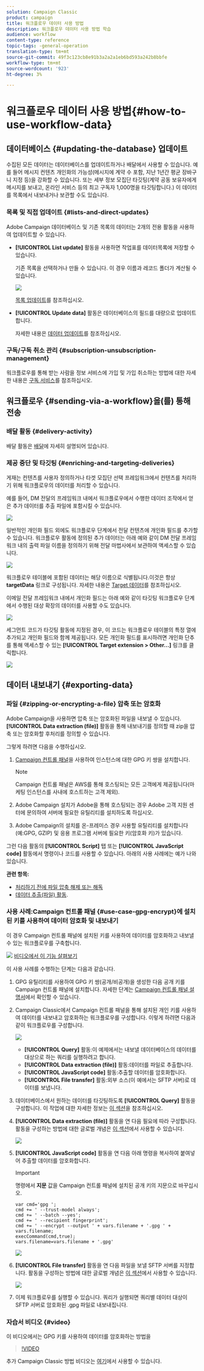 ```yaml
---
solution: Campaign Classic
product: campaign
title: 워크플로우 데이터 사용 방법
description: 워크플로우 데이터 사용 방법 학습
audience: workflow
content-type: reference
topic-tags: -general-operation
translation-type: tm+mt
source-git-commit: 49f3c123cb8e91b3a2a2a1eb6bd593a242b8bbfe
workflow-type: tm+mt
source-wordcount: '923'
ht-degree: 3%

---
```



# 워크플로우 데이터 사용 방법{#how-to-use-workflow-data}

## 데이터베이스 {#updating-the-database} 업데이트

수집된 모든 데이터는 데이터베이스를 업데이트하거나 배달에서 사용할 수 있습니다. 예를 들어 메시지 컨텐츠 개인화의 가능성(메시지에 계약 수 포함, 지난 1년간 평균 장바구니 지정 등)을 강화할 수 있습니다. 또는 세부 정보 모집단 타깃팅(계약 공동 보유자에게 메시지를 보내고, 온라인 서비스 등의 최고 구독자 1,000명을 타깃팅합니다.) 이 데이터를 목록에서 내보내거나 보관할 수도 있습니다.

### 목록 및 직접 업데이트 {#lists-and-direct-updates}

Adobe Campaign 데이터베이스 및 기존 목록의 데이터는 2개의 전용 활동을 사용하여 업데이트할 수 있습니다.

* **[!UICONTROL List update]** 활동을 사용하면 작업표를 데이터목록에 저장할 수 있습니다.

   기존 목록을 선택하거나 만들 수 있습니다. 이 경우 이름과 레코드 폴더가 계산될 수 있습니다.

   ![](assets/s_user_create_list.png)

   [목록 업데이트](../../workflow/using/list-update.md)를 참조하십시오.

* **[!UICONTROL Update data]** 활동은 데이터베이스의 필드를 대량으로 업데이트합니다.

   자세한 내용은 [데이터 업데이트](../../workflow/using/update-data.md)를 참조하십시오.

### 구독/구독 취소 관리 {#subscription-unsubscription-management}

워크플로우를 통해 받는 사람을 정보 서비스에 가입 및 가입 취소하는 방법에 대한 자세한 내용은 [구독 서비스](../../workflow/using/subscription-services.md)를 참조하십시오.

## 워크플로우 {#sending-via-a-workflow}을(를) 통해 전송

### 배달 활동 {#delivery-activity}

배달 활동은 [배달](../../workflow/using/delivery.md)에 자세히 설명되어 있습니다.

### 제공 중단 및 타깃팅 {#enriching-and-targeting-deliveries}

게재는 컨텐츠를 사용자 정의하거나 타겟 모집단 선택 프레임워크에서 컨텐츠를 처리하기 위해 워크플로우의 데이터를 처리할 수 있습니다.

예를 들어, DM 전달의 프레임워크 내에서 워크플로우에서 수행한 데이터 조작에서 얻은 추가 데이터를 추출 파일에 포함시킬 수 있습니다.

![](assets/s_advuser_add_data_postal_mail.png)

일반적인 개인화 필드 외에도 워크플로우 단계에서 전달 컨텐츠에 개인화 필드를 추가할 수 있습니다. 워크플로우 활동에 정의된 추가 데이터는 아래 예와 같이 DM 전달 프레임워크 내의 출력 파일 이름을 정의하기 위해 전달 마법사에서 보관하여 액세스할 수 있습니다.

![](assets/s_advuser_using_additional_data.png)

워크플로우 테이블에 포함된 데이터는 해당 이름으로 식별됩니다.이것은 항상 **targetData** 링크로 구성됩니다. 자세한 내용은 [Target 데이터](../../workflow/using/data-life-cycle.md#target-data)를 참조하십시오.

이메일 전달 프레임워크 내에서 개인화 필드는 아래 예와 같이 타깃팅 워크플로우 단계에서 수행된 대상 확장의 데이터를 사용할 수도 있습니다.

![](assets/s_advuser_add_data_email.png)

세그먼트 코드가 타깃팅 활동에 지정된 경우, 이 코드는 워크플로우 테이블의 특정 열에 추가되고 개인화 필드와 함께 제공됩니다. 모든 개인화 필드를 표시하려면 개인화 단추를 통해 액세스할 수 있는 **[!UICONTROL Target extension > Other...]** 링크를 클릭합니다.

![](assets/s_advuser_segment_code_select.png)

## 데이터 내보내기 {#exporting-data}

### 파일 {#zipping-or-encrypting-a-file} 압축 또는 암호화

Adobe Campaign을 사용하면 압축 또는 암호화된 파일을 내보낼 수 있습니다. **[!UICONTROL Data extraction (file)]** 활동을 통해 내보내기를 정의할 때 zip을 압축 또는 암호화할 후처리를 정의할 수 있습니다.

그렇게 하려면 다음을 수행하십시오.

1. [Campaign 컨트롤 패널](https://docs.adobe.com/content/help/en/control-panel/using/instances-settings/gpg-keys-management.html#encrypting-data)을 사용하여 인스턴스에 대한 GPG 키 쌍을 설치합니다.

   >[!NOTE]
   >
   >Campaign 컨트롤 패널은 AWS를 통해 호스팅되는 모든 고객에게 제공됩니다(마케팅 인스턴스를 사내에 호스트하는 고객 제외).

1. Adobe Campaign 설치가 Adobe을 통해 호스팅되는 경우 Adobe 고객 지원 센터에 문의하여 서버에 필요한 유틸리티를 설치하도록 하십시오.
1. Adobe Campaign의 설치를 온-프레미스 경우 사용할 유틸리티를 설치합니다(예:GPG, GZIP) 및 응용 프로그램 서버에 필요한 키(암호화 키)가 있습니다.

그런 다음 활동의 **[!UICONTROL Script]** 탭 또는 **[!UICONTROL JavaScript code]** 활동에서 명령이나 코드를 사용할 수 있습니다. 아래의 사용 사례에는 예가 나와 있습니다.

**관련 항목:**

* [처리하기 전에 파일 압축 해제 또는 해독](../../workflow/using/importing-data.md#unzipping-or-decrypting-a-file-before-processing)
* [데이터 추출(파일) 활동](../../workflow/using/extraction--file-.md).

### 사용 사례:Campaign 컨트롤 패널 {#use-case-gpg-encrypt}에 설치된 키를 사용하여 데이터 암호화 및 내보내기

이 경우 Campaign 컨트롤 패널에 설치된 키를 사용하여 데이터를 암호화하고 내보낼 수 있는 워크플로우를 구축합니다.

![](assets/do-not-localize/how-to-video.png) [비디오에서 이 기능 살펴보기](#video)

이 사용 사례를 수행하는 단계는 다음과 같습니다.

1. GPG 유틸리티를 사용하여 GPG 키 쌍(공개/비공개)을 생성한 다음 공개 키를 Campaign 컨트롤 패널에 설치합니다. 자세한 단계는 [Campaign 컨트롤 패널 설명서](https://docs.adobe.com/content/help/en/control-panel/using/instances-settings/gpg-keys-management.html#encrypting-data)에서 확인할 수 있습니다.

1. Campaign Classic에서 Campaign 컨트롤 패널을 통해 설치된 개인 키를 사용하여 데이터를 내보내고 암호화하는 워크플로우를 구성합니다. 이렇게 하려면 다음과 같이 워크플로우를 구성합니다.

   ![](assets/gpg-workflow-encrypt.png)

   * **[!UICONTROL Query]** 활동:이 예제에서는 내보낼 데이터베이스의 데이터를 대상으로 하는 쿼리를 실행하려고 합니다.
   * **[!UICONTROL Data extraction (file)]** 활동:데이터를 파일로 추출합니다.
   * **[!UICONTROL JavaScript code]** 활동:추출할 데이터를 암호화합니다.
   * **[!UICONTROL File transfer]** 활동:외부 소스(이 예에서는 SFTP 서버)로 데이터를 보냅니다.

1. 데이터베이스에서 원하는 데이터를 타깃팅하도록 **[!UICONTROL Query]** 활동을 구성합니다. 이 작업에 대한 자세한 정보는 [이 섹션](../../workflow/using/query.md)을 참조하십시오.

1. **[!UICONTROL Data extraction (file)]** 활동을 연 다음 필요에 따라 구성합니다. 활동을 구성하는 방법에 대한 글로벌 개념은 [이 섹션](../../workflow/using/extraction--file-.md)에서 사용할 수 있습니다.

   ![](assets/gpg-data-extraction.png)

1. **[!UICONTROL JavaScript code]** 활동을 연 다음 아래 명령을 복사하여 붙여넣어 추출할 데이터를 암호화합니다.

   >[!IMPORTANT]
   >
   >명령에서 **지문** 값을 Campaign 컨트롤 패널에 설치된 공개 키의 지문으로 바꾸십시오.

   ```
   var cmd='gpg ';
   cmd += ' --trust-model always';
   cmd += ' --batch --yes';
   cmd += ' --recipient fingerprint';
   cmd += ' --encrypt --output ' + vars.filename + '.gpg ' + vars.filename;
   execCommand(cmd,true);
   vars.filename=vars.filename + '.gpg'
   ```

   ![](assets/gpg-script.png)

1. **[!UICONTROL File transfer]** 활동을 연 다음 파일을 보낼 SFTP 서버를 지정합니다. 활동을 구성하는 방법에 대한 글로벌 개념은 [이 섹션](../../workflow/using/file-transfer.md)에서 사용할 수 있습니다.

   ![](assets/gpg-file-transfer.png)

1. 이제 워크플로우를 실행할 수 있습니다. 쿼리가 실행되면 쿼리별 데이터 대상이 SFTP 서버로 암호화된 .gpg 파일로 내보내집니다.

### 자습서 비디오 {#video}

이 비디오에서는 GPG 키를 사용하여 데이터를 암호화하는 방법을

>[!VIDEO](https://video.tv.adobe.com/v/36399?quality=12)

추가 Campaign Classic 방법 비디오는 [여기](https://experienceleague.adobe.com/docs/campaign-classic-learn/tutorials/overview.html?lang=ko)에서 사용할 수 있습니다.
